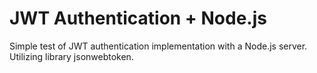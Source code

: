 # JWT Authentication + Node.js

Simple test of JWT authentication implementation with a Node.js server.
Utilizing library jsonwebtoken.
